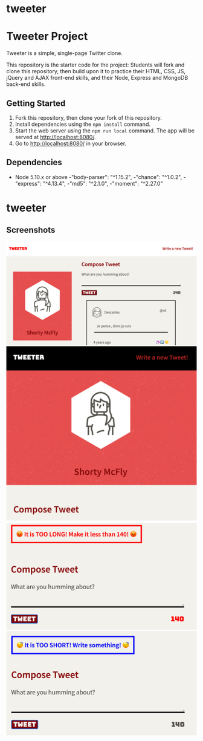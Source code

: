 # tweeter

# Tweeter Project

Tweeter is a simple, single-page Twitter clone.

This repository is the starter code for the project: Students will fork and clone this repository, then build upon it to practice their HTML, CSS, JS, jQuery and AJAX front-end skills, and their Node, Express and MongoDB back-end skills.

## Getting Started

1. Fork this repository, then clone your fork of this repository.
2. Install dependencies using the `npm install` command.
3. Start the web server using the `npm run local` command. The app will be served at <http://localhost:8080/>.
4. Go to <http://localhost:8080/> in your browser.

## Dependencies
- Node 5.10.x or above
-"body-parser": "^1.15.2",
-"chance": "^1.0.2",
-"express": "^4.13.4",
-"md5": "^2.1.0",
-"moment": "^2.27.0"

# tweeter


## Screenshots

!["Home Page"](https://github.com/hannaohandrews/tweeter/blob/master/home-page.png?raw=true)
!["Smaller screen"](https://github.com/hannaohandrews/tweeter/blob/master/smaller-screen.png?raw=true)
!["Too long"](https://github.com/hannaohandrews/tweeter/blob/master/too-long.png?raw=true)
!["Too short"](https://github.com/hannaohandrews/tweeter/blob/master/too-short.png?raw=true)
